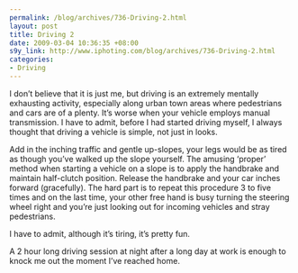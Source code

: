 ```yaml
--- 
permalink: /blog/archives/736-Driving-2.html
layout: post
title: Driving 2
date: 2009-03-04 10:36:35 +08:00
s9y_link: http://www.iphoting.com/blog/archives/736-Driving-2.html
categories: 
- Driving
---
```

<p class="whiteline"><p>I don&#8217;t believe that it is just me, but driving is an extremely mentally exhausting activity, especially along urban town areas where pedestrians and cars are of a plenty. It&#8217;s worse when your vehicle employs manual transmission. I have to admit, before I had started driving myself, I always thought that driving a vehicle is simple, not just in looks.</p>
</p><p class="whiteline"><p>Add in the inching traffic and gentle up-slopes, your legs would be as tired as though you&#8217;ve walked up the slope yourself. The amusing &#8216;proper&#8217; method when starting a vehicle on a slope is to apply the handbrake and maintain half-clutch position. Release the handbrake and your car inches forward (gracefully). The hard part is to repeat this procedure 3 to five times and on the last time, your other free hand is busy turning the steering wheel right and you&#8217;re just looking out for incoming vehicles and stray pedestrians.</p>
</p><p class="whiteline"><p>I have to admit, although it&#8217;s tiring, it&#8217;s pretty fun.</p>
</p><p class="break"><p>A 2 hour long driving session at night after a long day at work is enough to knock me out the moment I&#8217;ve reached home.</p></p>
